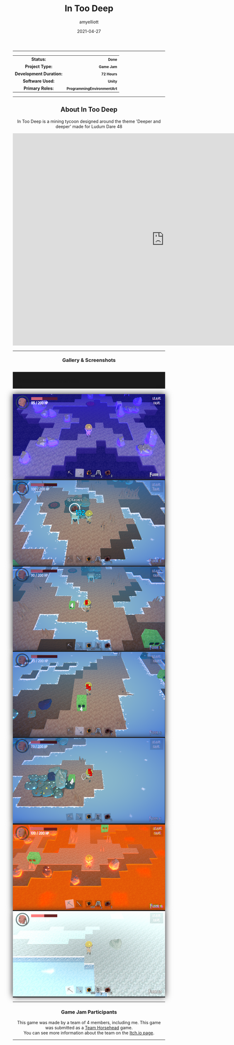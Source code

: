 ﻿---
layout: post
title:  "In Too Deep"
type: "Game Development Blog"
color: "background-color: seagreen"
summary: "In Too Deep is a mining tycoon designed around the theme 'Deeper and deeper' <small>(Ludum Dare 48)</small>"
author: amyelliott
date: '2021-04-27'
category: ['game-development', 'game-jam', 'unity']
thumbnail: /assets/img/posts/InTooDeep/cover.png
keywords: mining, gamejam, tycoon, survival
permalink: /blog/in-too-deep/
usemathjax: true
---

<hr>
<!--- ------------------ -->
<!--- Status of the game -->
<!--- ------------------ -->
<div class="table-mobile">
    <table>
        <tr>
            <th style="border: 0px !important">Status:</th>
            <th style="text-align:right; border: 0px !important"><small class="btn btn-col status-button">Done</small></th>
        </tr>
        <tr>
            <th style="border: 0px !important">Project Type:</th> 
            <th style="text-align:right; border: 0px !important"><small class="btn btn-col status-button">Game Jam</small></th>
        </tr>
        <tr>
            <th style="border: 0px !important">Development Duration:</th>
            <th style="text-align:right; border: 0px !important"><small class="btn btn-col status-button">72 Hours</small></th>
        </tr>
        <tr>
            <th style="border: 0px !important">Software Used:</th>
            <th style="text-align:right; border: 0px !important"><small class="btn btn-col status-button">Unity</small></th>
        </tr>
        <tr>
            <th style="border: 0px !important">Primary Roles:</th>
            <th style="text-align:right; border: 0px !important"><small class="btn btn-col status-button">Programming</small><small class="btn btn-col status-button">Environment</small><small class="btn btn-col status-button">Art</small></th>
        </tr>
    </table>
</div>

<hr>
<!--- ---------------------------- -->
<!--- Main description of the game -->
<!--- ---------------------------- -->
<div class = "card">
    <h2 style="text-align: center;">About In Too Deep</h2>
    <p style="text-align: center;">In Too Deep is a mining tycoon designed around the theme 'Deeper and deeper' made for Ludum Dare 48</p>
</div>

<!--- ------------------------------------ -->
<!--- Embed or Youtube Footage of the game -->
<!--- ------------------------------------ -->
<div style="text-align: center;"><iframe frameborder="0" src="https://itch.io/embed-upload/3733407?color=333333" allowfullscreen="" width="1000" height="700"><a href="https://horsehead.itch.io/in-too-deep">Play In Too Deep on itch.io</a></iframe></div>
<hr>

<!--- ------------------------------------ -->
<!--- Gallery and screenshots for the game -->
<!--- ------------------------------------ -->
<h3 style="text-align:center; margin-top: 20px; margin-bottom: 20px">Gallery & Screenshots</h3>
<div class="panel-heading active" role="tab" id="headingOne">
    <h2 class="panel-title" style="word-wrap: normal; padding: 15px; background-color: #1b1b1b">
    <a role="button" data-toggle="collapse" data-parent="#accordion" href="#collapseGall" aria-expanded="true" aria-controls="collapseGall" style="font-size: 18px; padding: 0px !important">
        Gameplay Screenshots
    </a>
    </h2>                                
</div>
<div id="collapseGall" class="panel-collapse collapse" role="tabpanel" aria-labelledby="headingOne">
    <div class="panel-body">
        <div class = "widcard" style="background-color: #1c1c1e; margin-bottom: 0px !important">
            <img src="/assets/img/posts/InTooDeep/1.PNG" style="max-width: -webkit-fill-available; box-shadow: 0px 0px 20px #202022;">
        </div>
        <div class = "widcard" style="background-color: #1c1c1e; margin-bottom: 0px !important">
            <img src="/assets/img/posts/InTooDeep/2.PNG" style="max-width: -webkit-fill-available; box-shadow: 0px 0px 20px #202022;">
        </div>
        <div class = "widcard" style="background-color: #1c1c1e; margin-bottom: 0px !important">
            <img src="/assets/img/posts/InTooDeep/3.PNG" style="max-width: -webkit-fill-available; box-shadow: 0px 0px 20px #202022;">
        </div>
        <div class = "widcard" style="background-color: #1c1c1e; margin-bottom: 0px !important">
            <img src="/assets/img/posts/InTooDeep/4.PNG" style="max-width: -webkit-fill-available; box-shadow: 0px 0px 20px #202022;">
        </div>
        <div class = "widcard" style="background-color: #1c1c1e; margin-bottom: 0px !important">
            <img src="/assets/img/posts/InTooDeep/5.PNG" style="max-width: -webkit-fill-available; box-shadow: 0px 0px 20px #202022;">
        </div>
        <div class = "widcard" style="background-color: #1c1c1e; margin-bottom: 0px !important">
            <img src="/assets/img/posts/InTooDeep/6.PNG" style="max-width: -webkit-fill-available; box-shadow: 0px 0px 20px #202022;">
        </div>
        <div class = "widcard" style="background-color: #1c1c1e; margin-bottom: 0px !important">
            <img src="/assets/img/posts/InTooDeep/7.PNG" style="max-width: -webkit-fill-available; box-shadow: 0px 0px 20px #202022;">
        </div>
    </div>
</div>

<hr>
<!--- ------- -->
<!--- Credits -->
<!--- ------- -->
<h3 style="text-align:center">Game Jam Participants</h3>
<p style="text-align:center">This game was made by a team of 4 members, including me. This game was submitted as a <a class = "a-text" href="/blog/authors/teamhorsehead" target="_blank">Team Horsehead</a> game. <br /> You can see more information about the team on the <a class = "a-text" href="https://horsehead.itch.io/in-too-deep" target="_blank">Itch.io page</a>.</p> 

<hr>


